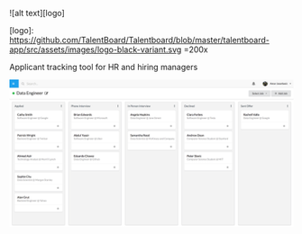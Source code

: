 ![alt text][logo]

[logo]: https://github.com/TalentBoard/Talentboard/blob/master/talentboard-app/src/assets/images/logo-black-variant.svg =200x

Applicant tracking tool for HR and hiring managers

![alt text](https://github.com/TalentBoard/Talentboard/blob/master/talentboard-app/src/assets/images/talentboard.png)
